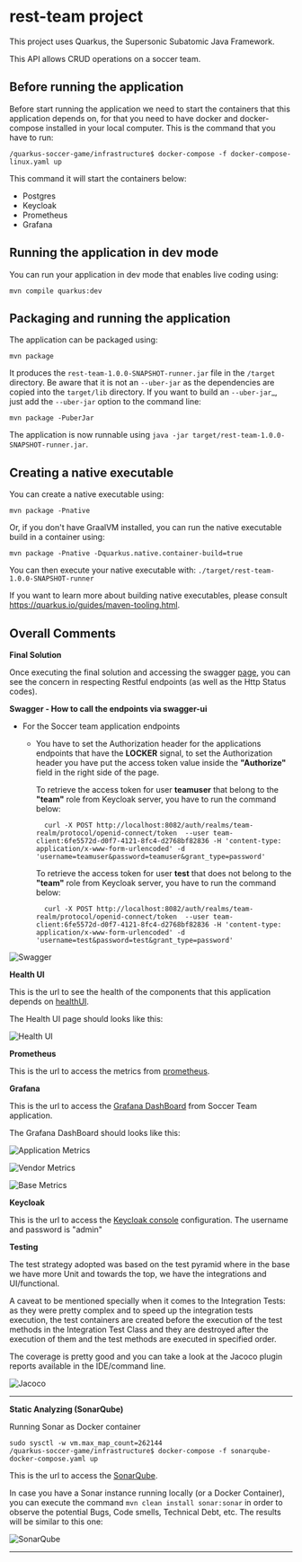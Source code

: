 # rest-team project

This project uses Quarkus, the Supersonic Subatomic Java Framework.

This API allows CRUD operations on a soccer team.

## Before running the application

Before start running the application we need to start the containers
that this application depends on, for that you need to have docker and
docker-compose installed in your local computer. This is the command
that you have to run:

```shell script
/quarkus-soccer-game/infrastructure$ docker-compose -f docker-compose-linux.yaml up
```

This command it will start the containers below:
-  Postgres
-  Keycloak
-  Prometheus
-  Grafana

## Running the application in dev mode

You can run your application in dev mode that enables live coding using:

```shell script
mvn compile quarkus:dev
```

## Packaging and running the application

The application can be packaged using:

```shell script
mvn package
```

It produces the `rest-team-1.0.0-SNAPSHOT-runner.jar` file in the
`/target` directory. Be aware that it is not an `--uber-jar` as the
dependencies are copied into the `target/lib` directory. If you want to
build an `--uber-jar`_, just add the `--uber-jar` option to the command
line:

```shell script
mvn package -PuberJar
```

The application is now runnable using `java -jar
target/rest-team-1.0.0-SNAPSHOT-runner.jar`.

## Creating a native executable

You can create a native executable using:

```shell script
mvn package -Pnative
```

Or, if you don't have GraalVM installed, you can run the native
executable build in a container using:

```shell script
mvn package -Pnative -Dquarkus.native.container-build=true
```

You can then execute your native executable with:
`./target/rest-team-1.0.0-SNAPSHOT-runner`

If you want to learn more about building native executables, please
consult https://quarkus.io/guides/maven-tooling.html.

## Overall Comments

**Final Solution**

Once executing the final solution and accessing the swagger
[page](http://localhost:8081/rest-team/swagger-ui/), you can see the
concern in respecting Restful endpoints (as well as the Http Status
codes).

**Swagger - How to call the endpoints via swagger-ui**
- For the Soccer team application endpoints
    - You have to set the Authorization header for the applications endpoints that have the **LOCKER** signal, to set the Authorization header you have put the access token value inside the **"Authorize"** field in the right side of the page.

      To retrieve the access token for user **teamuser** that belong to the **"team"** role from Keycloak server, you have to run the command below:
        ```shell script
          curl -X POST http://localhost:8082/auth/realms/team-realm/protocol/openid-connect/token  --user team-client:6fe5572d-d0f7-4121-8fc4-d2768bf82836 -H 'content-type: application/x-www-form-urlencoded' -d 'username=teamuser&password=teamuser&grant_type=password'
        ```
      To retrieve the access token for user **test** that does not belong to the **"team"** role from Keycloak server, you have to run the command below:
        ```shell script
          curl -X POST http://localhost:8082/auth/realms/team-realm/protocol/openid-connect/token  --user team-client:6fe5572d-d0f7-4121-8fc4-d2768bf82836 -H 'content-type: application/x-www-form-urlencoded' -d 'username=test&password=test&grant_type=password'
        ```

 ![Swagger](https://i.ibb.co/PtVrRNB/swagger.png "Swagger Endpoints")

**Health UI**

This is the url to see the health of the components that this application depends on [healthUI](http://localhost:8081/rest-team/q/health-ui/).

The Health UI page should looks like this:

![Health UI](https://i.ibb.co/8Xywcnq/healthUI.png "health UI")

**Prometheus**

This is the url to access the metrics from [prometheus](http://localhost:9090/graph).

**Grafana**

This is the url to access the [Grafana DashBoard](http://localhost:3000) from Soccer Team application.

The Grafana DashBoard should looks like this:

![Application Metrics](https://i.ibb.co/LhFr5Wx/application-metrics.png
"Application Metrics")

![Vendor Metrics](https://i.ibb.co/TY9BNdL/vendor-metrics.png
"Vendor Metrics")

![Base Metrics](https://i.ibb.co/TgRKHkC/base-metrics.png
"Base Metrics")

**Keycloak**

This is the url to access the [Keycloak console](http://localhost:8082/auth/) configuration.
The username and password is "admin"

**Testing**

The test strategy adopted was based on the test pyramid where in the base
we have more Unit and towards the top, we have the integrations and
UI/functional.

A caveat to be mentioned specially when it comes to the Integration
Tests: as they were pretty complex and to speed up the integration tests execution,
the test containers are created before the execution of the test methods in the Integration Test Class and they are
destroyed after the execution of them and the test methods are executed in specified order.

The coverage is pretty good and you can take a look at the Jacoco plugin
reports available in the IDE/command line.

![Jacoco](https://i.ibb.co/tKLpft3/jacoco.png
"Jacoco Execution")

---

**Static Analyzing (SonarQube)**

Running Sonar as Docker container
```shell script
sudo sysctl -w vm.max_map_count=262144
/quarkus-soccer-game/infrastructure$ docker-compose -f sonarqube-docker-compose.yaml up
```
This is the url to access the [SonarQube](http://localhost:9000/projects?sort=-analysis_date).


In case you have a Sonar instance running locally (or a Docker
Container), you can execute the command `mvn clean install
sonar:sonar` in order to observe the potential Bugs, Code smells,
Technical Debt, etc. The results will be similar to this one:

![SonarQube](https://i.ibb.co/mzz8SrJ/sonar.png
"Sonar Execution")

---




